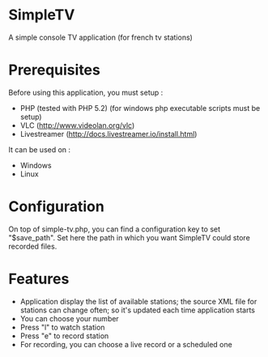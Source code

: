 # SimpleTV
A simple console TV application (for french tv stations)

# Prerequisites
Before using this application, you must setup :
* PHP (tested with PHP 5.2) (for windows php executable scripts must be setup)
* VLC (http://www.videolan.org/vlc)
* Livestreamer (http://docs.livestreamer.io/install.html)

It can be used on :
* Windows
* Linux

# Configuration
On top of simple-tv.php, you can find a configuration key to set "$save_path".
Set here the path in which you want SimpleTV could store recorded files.

# Features
* Application display the list of available stations; the source XML file for stations can change often; so it's updated each time application starts
* You can choose your number
* Press "l" to watch station
* Press "e" to record station
* For recording, you can choose a live record or a scheduled one

